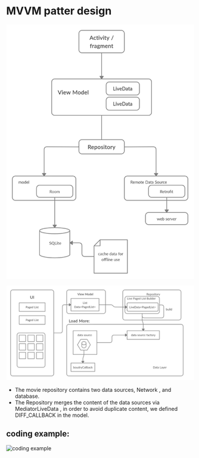 # MVVM patter design


![MVVM network](../../images/MVVMStructure.png)







![MVVM paged list](../../images/MVVMPagedList.png)




* The movie repository contains two data sources, Network , and database.
* The Repository merges the content of the data sources via MediatorLiveData , in order to avoid duplicate content,  we defined DIFF_CALLBACK in the model.





## coding example:

![coding example](https://github.com/ayman-rahmon/MovieApp)
